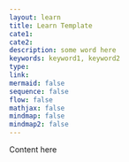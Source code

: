 ```yaml
---
layout: learn
title: Learn Template
cate1:
cate2:
description: some word here
keywords: keyword1, keyword2
type:
link:
mermaid: false
sequence: false
flow: false
mathjax: false
mindmap: false
mindmap2: false
---
```


Content here
